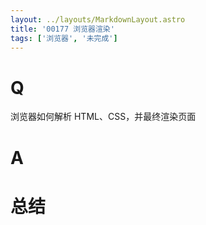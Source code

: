 ```yaml
---
layout: ../layouts/MarkdownLayout.astro
title: '00177 浏览器渲染'
tags: ['浏览器', '未完成']
---
```


# Q

浏览器如何解析 HTML、CSS，并最终渲染页面

# A



# 总结



<script>
  function func() {

  }
  
</script>